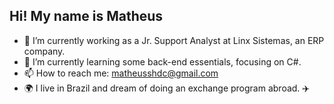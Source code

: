 ## Hi! My name is Matheus
- 🔭 I’m currently working as a Jr. Support Analyst at Linx Sistemas, an ERP company.
- 🌱 I’m currently learning some back-end essentials, focusing on C#.
- 📫 How to reach me: matheusshdc@gmail.com
- 🌍 I live in Brazil and dream of doing an exchange program abroad. ✈️
